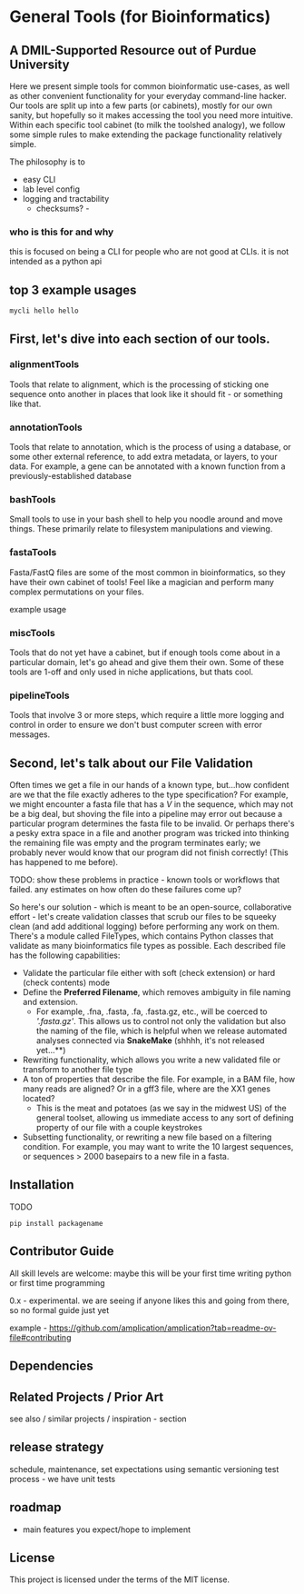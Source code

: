 # General Tools (for Bioinformatics)
## A DMIL-Supported Resource out of Purdue University

Here we present simple tools for common bioinformatic use-cases, as well as other convenient functionality for your everyday command-line hacker. Our tools are split up into a few parts (or cabinets), mostly for our own sanity, but hopefully so it makes accessing the tool you need more intuitive. Within each specific tool cabinet (to milk the toolshed analogy), we follow some simple rules to make extending the package functionality relatively simple.

The philosophy is to
- easy CLI
- lab level config
- logging and tractability
  - checksums? - 


### who is this for and why
this is focused on being a CLI for people who are not good at CLIs. it is not intended as a python api

## top 3 example usages

```
mycli hello hello
```


## First, let's dive into each section of our tools.

### **alignmentTools**
Tools that relate to alignment, which is the processing of sticking one sequence onto another in places that look like it should fit - or something like that.

### **annotationTools**
Tools that relate to annotation, which is the process of using a database, or some other external reference, to add extra metadata, or layers, to your data. For example, a gene can be annotated with a known function from a previously-established database

### **bashTools**
Small tools to use in your bash shell to help you noodle around and move things. These primarily relate to filesystem manipulations and viewing.

### **fastaTools**
Fasta/FastQ files are some of the most common in bioinformatics, so they have their own cabinet of tools! Feel like a magician and perform many complex permutations on your files.

example usage

### **miscTools**
Tools that do not yet have a cabinet, but if enough tools come about in a particular domain, let's go ahead and give them their own. Some of these tools are 1-off and only used in niche applications, but thats cool.

### **pipelineTools**
Tools that involve 3 or more steps, which require a little more logging and control in order to ensure we don't bust computer screen with error messages.

## Second, let's talk about our File Validation

Often times we get a file in our hands of a known type, but...how confident are we that the file exactly adheres to the type specification? For example, we might encounter a fasta file that has a *V* in the sequence, which may not be a big deal, but shoving the file into a pipeline may error out because a particular program determines the fasta file to be invalid. Or perhaps there's a pesky extra space in a file and another program was tricked into thinking the remaining file was empty and the program terminates early; we probably never would know that our program did not finish correctly! (This has happened to me before). 

TODO: show these problems in practice - known tools or workflows that failed. any estimates on how often do these failures come up?

So here's our solution - which is meant to be an open-source, collaborative effort - let's create validation classes that scrub our files to be squeeky clean (and add additional logging) before performing any work on them.
There's a module called FileTypes, which contains Python classes that validate as many bioinformatics file types as possible. Each described file has the following capabilities:
- Validate the particular file either with soft (check extension) or hard (check contents) mode
- Define the **Preferred Filename**, which removes ambiguity in file naming and extension.
  - For example, .fna, .fasta, .fa, .fasta.gz, etc., will be coerced to *'.fasta.gz'*. This allows us to control not only the validation but also the naming of the file, which is helpful when we release automated analyses connected via **SnakeMake** (shhhh, it's not released yet...**)
- Rewriting functionality, which allows you write a new validated file or transform to another file type
- A ton of properties that describe the file. For example, in a BAM file, how many reads are aligned? Or in a gff3 file, where are the XX1 genes located?
  - This is the meat and potatoes (as we say in the midwest US) of the general toolset, allowing us immediate access to any sort of defining property of our file with a couple keystrokes
- Subsetting functionality, or rewriting a new file based on a filtering condition. For example, you may want to write the 10 largest sequences, or sequences > 2000 basepairs to a new file in a fasta.


## Installation
TODO

```
pip install packagename
```

## Contributor Guide

All skill levels are welcome: maybe this will be your first time writing python or first time programming

0.x - experimental. we are seeing if anyone likes this and going from there, so no formal guide just yet

example - https://github.com/amplication/amplication?tab=readme-ov-file#contributing

## Dependencies


## Related Projects / Prior Art
see also / similar projects / inspiration - section

## release strategy
schedule, maintenance, set expectations
using semantic versioning
test process - we have unit tests

## roadmap
- main features you expect/hope to implement

## License
This project is licensed under the terms of the MIT license.
